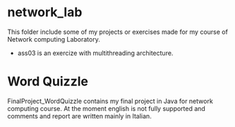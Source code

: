 # network_lab
This folder include some of my projects or exercises made for my course of Network computing Laboratory.

- ass03 is an exercize with multithreading architecture.

# Word Quizzle
FinalProject_WordQuizzle contains my final project in Java for network computing course. 
At the moment english is not fully supported and comments and report are written mainly in Italian.
